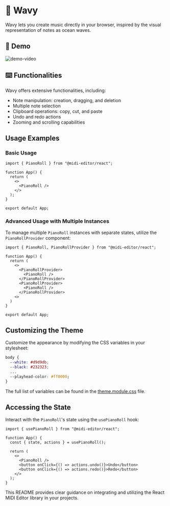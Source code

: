 # 🌊 Wavy

Wavy lets you create music directly in your browser, inspired by the visual representation of notes as ocean waves.

## 🎥 Demo

![demo-video](https://github.com/chanyatfu/wavy/assets/45863731/0270569c-99af-49a0-9be3-629cd99e0043)


## ⌨️ Functionalities
Wavy offers extensive functionalities, including:

- Note manipulation: creation, dragging, and deletion
- Multiple note selection
- Clipboard operations: copy, cut, and paste
- Undo and redo actions
- Zooming and scrolling capabilities


## Usage Examples

### Basic Usage

```tsx
import { PianoRoll } from "@midi-editor/react";

function App() {
  return (
    <>
      <PianoRoll />
    </>
  );
}

export default App;
```

### Advanced Usage with Multiple Instances

To manage multiple `PianoRoll` instances with separate states, utilize the `PianoRollProvider` component:

```tsx
import { PianoRoll, PianoRollProvider } from "@midi-editor/react";

function App() {
  return (
    <>
      <PianoRollProvider>
        <PianoRoll />
      </PianoRollProvider>
      <PianoRollProvider>
        <PianoRoll />
      </PianoRollProvider>
    <>
  )
}

export default App;
```

## Customizing the Theme

Customize the appearance by modifying the CSS variables in your stylesheet:

```css
body {
  --white: #d9d9db;
  --black: #232323;
  ...
  --playhead-color: #ff0000;
}
```

The full list of variables can be found in the [theme.module.css](https://github.com/chanyatfu/react-midi-editor/blob/main/packages/react-piano-roll/src/theme.module.css) file.

## Accessing the State

Interact with the `PianoRoll`'s state using the `usePianoRoll` hook:

```tsx
import { usePianoRoll } from "@midi-editor/react";

function App() {
  const { state, actions } = usePianoRoll();

  return (
    <>
      <PianoRoll />
      <button onClick={() => actions.undo()}>Undo</button>
      <button onClick={() => actions.redo()}>Redo</button>
    </>
  );
}
```

This README provides clear guidance on integrating and utilizing the React MIDI Editor library in your projects.
